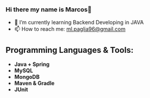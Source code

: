 ### **Hi there my name is Marcos👋**

<!--
**MarLea11/MarLea11** is a ✨ _special_ ✨ repository because its `README.md` (this file) appears on your GitHub profile.

Here are some ideas to get you started:

- 🔭 I’m currently working on ...
- 🌱 I’m currently learning 
- 👯 I’m looking to collaborate on ...
- 🤔 I’m looking for help with ...
- 💬 Ask me about ...
- 📫 How to reach me: ...
- 😄 Pronouns: ...
- ⚡ Fun fact: ...
-->

- 🌱 I’m currently learning Backend Developing in JAVA
- 📫 How to reach me: ml.paglia96@gmail.com

## **Programming Languages & Tools:**
- **Java + Spring**
- **MySQL**
- **MongoDB**
- **Maven & Gradle**
- **JUnit**
